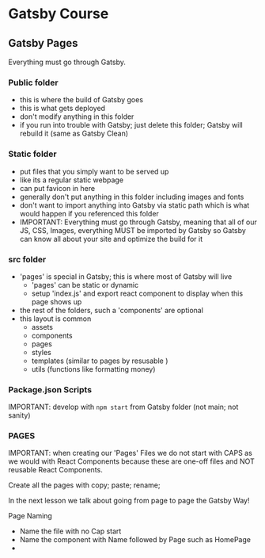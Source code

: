 # Gatsby Course

## Gatsby Pages

Everything must go through Gatsby.

### Public folder

- this is where the build of Gatsby goes
- this is what gets deployed
- don't modify anything in this folder
- if you run into trouble with Gatsby; just delete this folder; Gatsby will rebuild it (same as Gatsby Clean)

### Static folder

- put files that you simply want to be served up
- like its a regular static webpage
- can put favicon in here
- generally don't put anything in this folder including images and fonts
- don't want to import anything into Gatsby via static path which is what would happen if you referenced this folder
- IMPORTANT: Everything must go through Gatsby, meaning that all of our JS, CSS, Images, everything MUST be imported by Gatsby so Gatsby can know all about your site and optimize the build for it


### src folder

- 'pages' is special in Gatsby; this is where most of Gatsby will live
  - 'pages' can be static or dynamic
  - setup 'index.js' and export react component to display when this page shows up
- the rest of the folders, such a 'components' are optional
- this layout is common
  - assets
  - components
  - pages
  - styles
  - templates (similar to pages by resusable )
  - utils (functions like formatting money)

### Package.json Scripts

IMPORTANT: develop with `npm start` from Gatsby folder (not main; not sanity)

### PAGES

IMPORTANT: when creating our 'Pages' Files we do not start with CAPS as we would with React Components because these are one-off files and NOT reusable React Components.

Create all the pages with copy; paste; rename;

In the next lesson we talk about going from page to page the Gatsby Way!

Page Naming

- Name the file with no Cap start
- Name the component with Name followed by Page such as HomePage
- 

